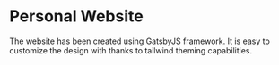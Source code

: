 # Personal Website

The website has been created using GatsbyJS framework. It is easy to customize the design with thanks to tailwind theming capabilities.
